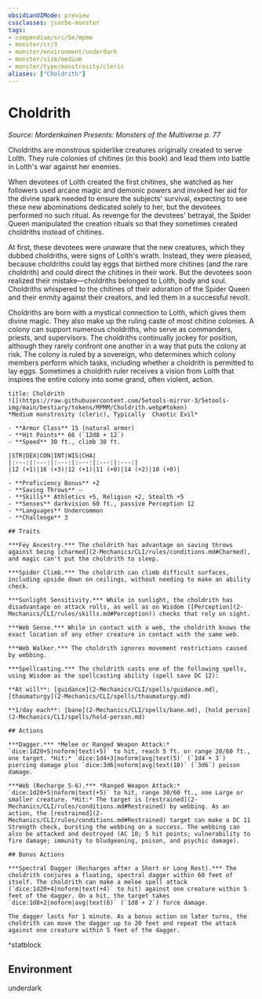 ```yaml
---
obsidianUIMode: preview
cssclasses: json5e-monster
tags:
- compendium/src/5e/mpmm
- monster/cr/3
- monster/environment/underdark
- monster/size/medium
- monster/type/monstrosity/cleric
aliases: ["Choldrith"]
---
```

# Choldrith
*Source: Mordenkainen Presents: Monsters of the Multiverse p. 77*  

Choldriths are monstrous spiderlike creatures originally created to serve Lolth. They rule colonies of chitines (in this book) and lead them into battle in Lolth's war against her enemies.

When devotees of Lolth created the first chitines, she watched as her followers used arcane magic and demonic powers and invoked her aid for the divine spark needed to ensure the subjects' survival, expecting to see these new abominations dedicated solely to her, but the devotees performed no such ritual. As revenge for the devotees' betrayal, the Spider Queen manipulated the creation rituals so that they sometimes created choldriths instead of chitines.

At first, these devotees were unaware that the new creatures, which they dubbed choldriths, were signs of Lolth's wrath. Instead, they were pleased, because choldriths could lay eggs that birthed more chitines (and the rare choldrith) and could direct the chitines in their work. But the devotees soon realized their mistake—choldriths belonged to Lolth, body and soul. Choldriths whispered to the chitines of their adoration of the Spider Queen and their enmity against their creators, and led them in a successful revolt.

Choldriths are born with a mystical connection to Lolth, which gives them divine magic. They also make up the ruling caste of most chitine colonies. A colony can support numerous choldriths, who serve as commanders, priests, and supervisors. The choldriths continually jockey for position, although they rarely confront one another in a way that puts the colony at risk. The colony is ruled by a sovereign, who determines which colony members perform which tasks, including whether a choldrith is permitted to lay eggs. Sometimes a choldrith ruler receives a vision from Lolth that inspires the entire colony into some grand, often violent, action.

```ad-statblock
title: Choldrith
![](https://raw.githubusercontent.com/5etools-mirror-3/5etools-img/main/bestiary/tokens/MPMM/Choldrith.webp#token)
*Medium monstrosity (cleric), Typically  Chaotic Evil*

- **Armor Class** 15 (natural armor)
- **Hit Points** 66 (`12d8 + 12`)
- **Speed** 30 ft., climb 30 ft.

|STR|DEX|CON|INT|WIS|CHA|
|:---:|:---:|:---:|:---:|:---:|:---:|
|12 (+1)|16 (+3)|12 (+1)|11 (+0)|14 (+2)|10 (+0)|

- **Proficiency Bonus** +2
- **Saving Throws** ⏤
- **Skills** Athletics +5, Religion +2, Stealth +5
- **Senses** darkvision 60 ft., passive Perception 12
- **Languages** Undercommon
- **Challenge** 3

## Traits

***Fey Ancestry.*** The choldrith has advantage on saving throws against being [charmed](2-Mechanics/CLI/rules/conditions.md#Charmed), and magic can't put the choldrith to sleep.

***Spider Climb.*** The choldrith can climb difficult surfaces, including upside down on ceilings, without needing to make an ability check.

***Sunlight Sensitivity.*** While in sunlight, the choldrith has disadvantage on attack rolls, as well as on Wisdom ([Perception](2-Mechanics/CLI/rules/skills.md#Perception)) checks that rely on sight.

***Web Sense.*** While in contact with a web, the choldrith knows the exact location of any other creature in contact with the same web.

***Web Walker.*** The choldrith ignores movement restrictions caused by webbing.

***Spellcasting.*** The choldrith casts one of the following spells, using Wisdom as the spellcasting ability (spell save DC 12):

**At will**: [guidance](2-Mechanics/CLI/spells/guidance.md), [thaumaturgy](2-Mechanics/CLI/spells/thaumaturgy.md)

**1/day each**: [bane](2-Mechanics/CLI/spells/bane.md), [hold person](2-Mechanics/CLI/spells/hold-person.md)

## Actions

***Dagger.*** *Melee or Ranged Weapon Attack:* `dice:1d20+5|noform|text(+5)` to hit, reach 5 ft. or range 20/60 ft., one target. *Hit:* `dice:1d4+3|noform|avg|text(5)` (`1d4 + 3`) piercing damage plus `dice:3d6|noform|avg|text(10)` (`3d6`) poison damage.

***Web (Recharge 5-6).*** *Ranged Weapon Attack:* `dice:1d20+5|noform|text(+5)` to hit, range 30/60 ft., one Large or smaller creature. *Hit:* The target is [restrained](2-Mechanics/CLI/rules/conditions.md#Restrained) by webbing. As an action, the [restrained](2-Mechanics/CLI/rules/conditions.md#Restrained) target can make a DC 11 Strength check, bursting the webbing on a success. The webbing can also be attacked and destroyed (AC 10; 5 hit points; vulnerability to fire damage; immunity to bludgeoning, poison, and psychic damage).

## Bonus Actions

***Spectral Dagger (Recharges after a Short or Long Rest).*** The choldrith conjures a floating, spectral dagger within 60 feet of itself. The choldrith can make a melee spell attack (`dice:1d20+4|noform|text(+4)` to hit) against one creature within 5 feet of the dagger. On a hit, the target takes `dice:1d8+2|noform|avg|text(6)` (`1d8 + 2`) force damage.

The dagger lasts for 1 minute. As a bonus action on later turns, the choldrith can move the dagger up to 20 feet and repeat the attack against one creature within 5 feet of the dagger.
```
^statblock

## Environment

underdark